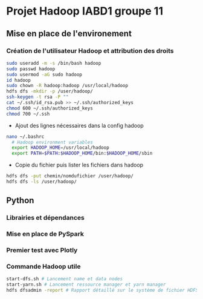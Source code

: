 # Projet Hadoop IABD1 groupe 11

## Mise en place de l'environement

### Création de l'utilisateur Hadoop et attribution des droits

```bash
sudo useradd -m -s /bin/bash hadoop
sudo passwd hadoop
sudo usermod -aG sudo hadoop
id hadoop
sudo chown -R hadoop:hadoop /usr/local/hadoop
hdfs dfs -mkdir -p /user/hadoop/
ssh-keygen -t rsa -P ""
cat ~/.ssh/id_rsa.pub >> ~/.ssh/authorized_keys
chmod 600 ~/.ssh/authorized_keys
chmod 700 ~/.ssh
```

- Ajout des lignes nécessaires dans la config hadoop
```bash
nano ~/.bashrc
  # Hadoop environment variables
  export HADOOP_HOME=/usr/local/hadoop
  export PATH=$PATH:$HADOOP_HOME/bin:$HADOOP_HOME/sbin
```
- Copie du fichier puis lister les fichiers dans hadoop
```bash
hdfs dfs -put chemin/nomdufichier /user/hadoop/
hdfs dfs -ls /user/hadoop/
```

## Python
### Librairies et dépendances

### Mise en place de PySpark

### Premier test avec Plotly

### Commande Hadoop utile 
```bash
start-dfs.sh # Lancement name et data nodes
start-yarn.sh # Lancement ressource manager et yarn manager
hdfs dfsadmin -report # Rapport détaillé sur le système de fichier HDFS
```
